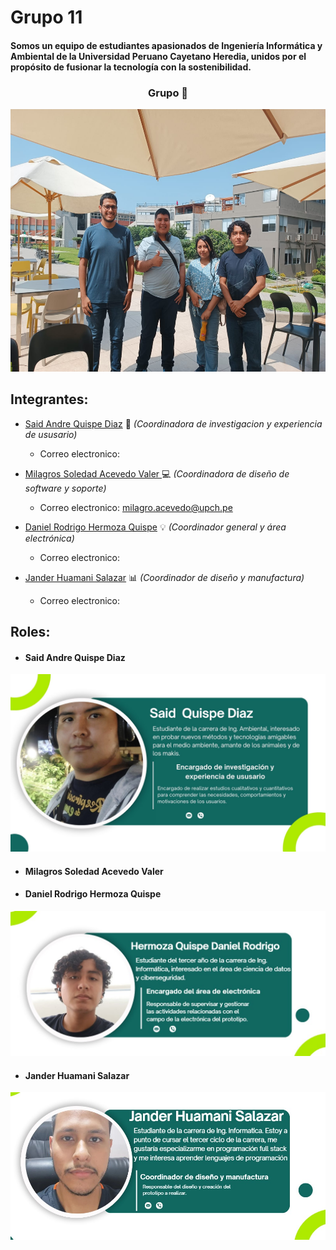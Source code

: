 # Grupo 11
#### Somos un equipo de estudiantes apasionados de Ingeniería Informática y Ambiental de la Universidad Peruano Cayetano Heredia, unidos por el propósito de fusionar la tecnología con la sostenibilidad. 
<h3 align="center">Grupo 👥​ </h3>
<p align="center">
  <img width="560" height="420" src="https://github.com/Dooncito/fundamentos-de-dise-o/blob/0dd945176e1d28cc54fcccfb2de06847f1ee8314/Imagenes/Image_2024.jpeg">
</p> 

## Integrantes:

* [Said Andre Quispe Diaz](#Said-Andre-Quispe-Diaz) 📰 _(Coordinadora de investigacion y experiencia de ususario)_

  * Correo electronico: ​​​​
    
* [Milagros Soledad Acevedo Valer ](#Milagros-Soledad-Acevedo-Valer) 💻 _(Coordinadora de diseño de software y soporte)_

  * Correo electronico: milagro.acevedo@upch.pe
* [Daniel Rodrigo Hermoza Quispe](#Daniel-Rodrigo-Hermoza-Quispe) 💡 _(Coordinador general y área electrónica)_

  * Correo electronico:
* [Jander Huamani Salazar](#Jander-Huamani-Salazar) 📊 _(Coordinador de diseño y manufactura)_

  * Correo electronico:
## Roles:
 - #### Said Andre Quispe Diaz
 ![Imagen](https://github.com/Dooncito/fundamentos-de-dise-o/blob/fcb15758a2783058a8d311295335f44ca3222c5f/Imagenes/Descripcion/Said.jpg)
 - #### Milagros Soledad Acevedo Valer 
 - #### Daniel Rodrigo Hermoza Quispe
 ![Imagen](https://github.com/Dooncito/fundamentos-de-dise-o/blob/main/Imagenes/Descripcion/ggfundamentos.jpg)
 - #### Jander Huamani Salazar
 ![Imagen](https://github.com/Dooncito/fundamentos-de-dise-o/blob/main/Imagenes/Descripcion/jander.jpg)

 
